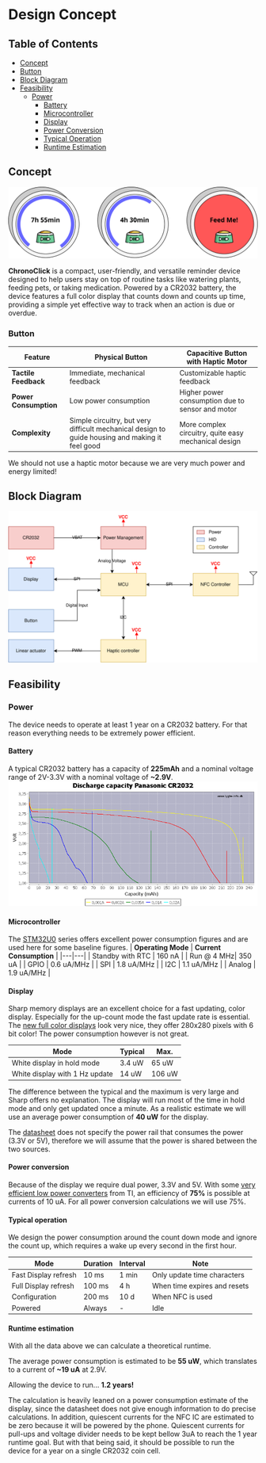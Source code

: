 # Design Concept

## Table of Contents
- [Concept](#concept)
- [Button](#button)
- [Block Diagram](#block-diagram)
- [Feasibility](#feasibility)
    - [Power](#power)
        - [Battery](#battery)
        - [Microcontroller](#microcontroller)
        - [Display](#display)
        - [Power Conversion](#power-conversion)
        - [Typical Operation](#typical-operation)
        - [Runtime Estimation](#runtime-estimation)

## Concept
![Concept](images/concept.svg)

**ChronoClick** is a compact, user-friendly, and versatile reminder device designed to help users stay on top of routine tasks like watering plants, feeding pets, or taking medication. Powered by a CR2032 battery, the device features a full color display that counts down and counts up time, providing a simple yet effective way to track when an action is due or overdue.

### Button
| Feature | Physical Button | Capacitive Button with Haptic Motor |
|---------|-----------------|-------------------------------------|
| **Tactile Feedback** | Immediate, mechanical feedback | Customizable haptic feedback |
| **Power Consumption** | Low power consumption | Higher power consumption due to sensor and motor |
| **Complexity** | Simple circuitry, but very difficult mechanical design to guide housing and making it feel good | More complex circuitry, quite easy mechanical design |

We should not use a haptic motor because we are very much power and energy limited! 

## Block Diagram
![Block Diagram](images/block-diagram.svg)

## Feasibility

### Power
The device needs to operate at least 1 year on a CR2032 battery. For that reason everything needs to be extremely power efficient.

#### Battery
A typical CR2032 battery has a capacity of **225mAh** and a nominal voltage range of 2V-3.3V with a nominal voltage of **~2.9V**.
![Discharge Curve](images/discharge-curve.png)

#### Microcontroller
The [STM32U0](https://www.st.com/en/microcontrollers-microprocessors/stm32u0-series.html) series offers excellent power consumption figures and are used here for some baseline figures.
| **Operating Mode** | **Current Consumption** |
|---|---|
| Standby with RTC | 160 nA |
| Run @ 4 MHz| 350 uA |
| GPIO | 0.6 uA/MHz |
| SPI | 1.8 uA/MHz |
| I2C | 1.1 uA/MHz |
| Analog | 1.9 uA/MHz |

#### Display
Sharp memory displays are an excellent choice for a fast updating, color display. Especially for the up-count mode the fast update rate is essential. The [new full color displays](https://www.sharpsde.com/products/displays/model/ls012b7dd06a-1-1/#productview) look very nice, they offer 280x280 pixels with 6 bit color! The power consumption however is not great.

| **Mode** | **Typical** | **Max.** | 
|---|---|---|
|White display in hold mode|3.4 uW|65 uW|
|White display with 1 Hz update|14 uW|106 uW|

The difference between the typical and the maximum is very large and Sharp offers no explanation. The display will run most of the time in hold mode and only get updated once a minute. As a realistic estimate we will use an average power consumption of **40 uW** for the display.

The [datasheet](https://www.sharpsde.com/fileadmin/products/Displays/Specs/LS014B7DD01_21Dec22_Spec_LCP-0620031B.pdf) does not specify the power rail that consumes the power (3.3V or 5V), therefore we will assume that the power is shared between the two sources.

#### Power conversion
Because of the display we require dual power, 3.3V and 5V. With some [very efficient low power converters](https://www.ti.com/lit/ds/symlink/tps61299.pdf?ts=1695244001101&ref_url=https%253A%252F%252Fwww.ti.com%252Fproduct%252FTPS61299%253FHQS%253Dapp-sr-pwr-lowiq_tps61299_h1-paidfb-pf-facebook_pwr_b_lowiq_cons_null-wwe_int%2526fbclid%253DIwAR3yCh0IB3iirVoz9aK55N8BLNDQmakUcDeVtoRTuOZto1nHpU-tdQV_yfI_aem_AZC5lNN2AagQAdYqTdO5u4s8LqShAQAt1Z44U_4Mj9NBwf4CP8zVZmuXQIrFCRg5Z7QAqq-vc2z-o6yxPL9JyvVv) from TI, an efficiency of **75%** is possible at currents of 10 uA. For all power conversion calculations we will use 75%. 

#### Typical operation
We design the power consumption around the count down mode and ignore the count up, which requires a wake up every second in the first hour.

| **Mode** | **Duration** | **Interval** | **Note** |
|---|---|---|---|
|Fast Display refresh|10 ms|1 min| Only update time characters |
|Full Display refresh|100 ms|4 h|When time expires and resets|
|Configuration|200 ms|10 d|When NFC is used|
|Powered|Always|-|Idle|

#### Runtime estimation
With all the data above we can calculate a theoretical runtime. 

The average power consumption is estimated to be **55 uW**, which translates to a current of **~19 uA** at 2.9V.

Allowing the device to run... **1.2 years!**

The calculation is heavily leaned on a power consumption estimate of the display, since the datasheet does not give enough information to do precise calculations. In addition, quiescent currents for the NFC IC are estimated to be zero because it will be powered by the phone. Quiescent currents for pull-ups and voltage divider needs to be kept bellow 3uA to reach the 1 year runtime goal. But with that being said, it should be possible to run the device for a year on a single CR2032 coin cell.
